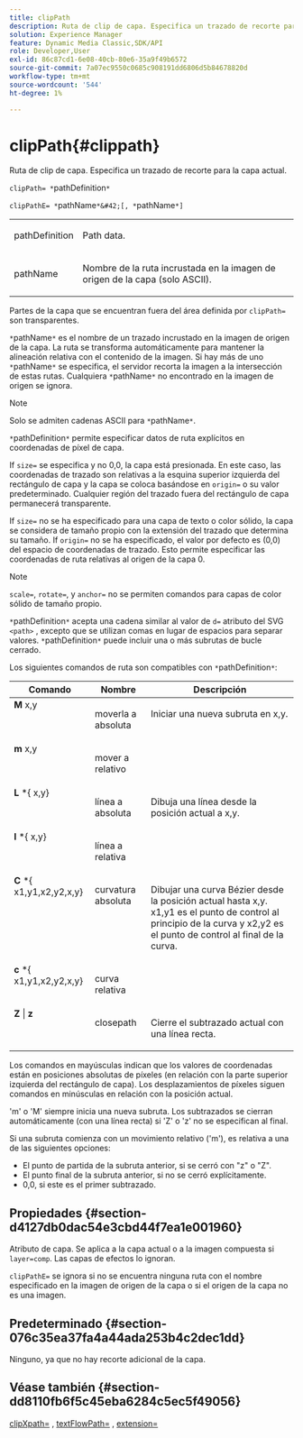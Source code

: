 ```yaml
---
title: clipPath
description: Ruta de clip de capa. Especifica un trazado de recorte para la capa actual.
solution: Experience Manager
feature: Dynamic Media Classic,SDK/API
role: Developer,User
exl-id: 86c87cd1-6e08-40cb-80e6-35a9f49b6572
source-git-commit: 7a07ec9550c0685c908191dd6806d5b84678820d
workflow-type: tm+mt
source-wordcount: '544'
ht-degree: 1%

---
```


# clipPath{#clippath}

Ruta de clip de capa. Especifica un trazado de recorte para la capa actual.

`clipPath= *`pathDefinition`*`

`clipPathE= *`pathName`*&#42;[, *`pathName`*]`

<table id="simpletable_275E2A5FAB804C6388BD110D2ACA3C82"> 
 <tr class="strow"> 
  <td class="stentry"> <p><span class="codeph"> <span class="varname"> pathDefinition</span> </span> </p> </td> 
  <td class="stentry"> <p>Path data. </p></td> 
 </tr> 
 <tr class="strow"> 
  <td class="stentry"> <p><span class="codeph"> <span class="varname"> pathName</span></span> </p> </td> 
  <td class="stentry"> <p>Nombre de la ruta incrustada en la imagen de origen de la capa (solo ASCII). </p></td> 
 </tr> 
</table>

Partes de la capa que se encuentran fuera del área definida por `clipPath=` son transparentes.

`*`pathName`*` es el nombre de un trazado incrustado en la imagen de origen de la capa. La ruta se transforma automáticamente para mantener la alineación relativa con el contenido de la imagen. Si hay más de uno `*`pathName`*` se especifica, el servidor recorta la imagen a la intersección de estas rutas. Cualquiera `*`pathName`*` no encontrado en la imagen de origen se ignora.

>[!NOTE]
>
>Solo se admiten cadenas ASCII para `*`pathName`*`.

`*`pathDefinition`*` permite especificar datos de ruta explícitos en coordenadas de píxel de capa.

If `size=` se especifica y no 0,0, la capa está presionada. En este caso, las coordenadas de trazado son relativas a la esquina superior izquierda del rectángulo de capa y la capa se coloca basándose en `origin=` o su valor predeterminado. Cualquier región del trazado fuera del rectángulo de capa permanecerá transparente.

If `size=` no se ha especificado para una capa de texto o color sólido, la capa se considera de tamaño propio con la extensión del trazado que determina su tamaño. If `origin=` no se ha especificado, el valor por defecto es (0,0) del espacio de coordenadas de trazado. Esto permite especificar las coordenadas de ruta relativas al origen de la capa 0.

>[!NOTE]
>
>`scale=`, `rotate=`, y `anchor=` no se permiten comandos para capas de color sólido de tamaño propio.

`*`pathDefinition`*` acepta una cadena similar al valor de `d=` atributo del SVG `<path>` , excepto que se utilizan comas en lugar de espacios para separar valores. `*`pathDefinition`*` puede incluir una o más subrutas de bucle cerrado.

Los siguientes comandos de ruta son compatibles con `*`pathDefinition`*`:

<table id="table_A74DD7A48B1C417D9D4BA46BECEAB981"> 
 <thead> 
  <tr> 
   <th class="entry"> <b> Comando</b> </th> 
   <th class="entry"> <b> Nombre</b> </th> 
   <th class="entry"> <b> Descripción</b> </th> 
  </tr> 
 </thead>
 <tbody> 
  <tr valign="top"> 
   <td> <b> M</b> <span class="varname"> x,y</span> </td> 
   <td> <p> moverla a absoluta </p> </td> 
   <td> <p> Iniciar una nueva subruta en x,y. </p> </td> 
  </tr> 
  <tr valign="top"> 
   <td> <b> m</b> <span class="varname"> x,y</span> </td> 
   <td> <p> mover a relativo </p> </td> 
  </tr> 
  <tr valign="top"> 
   <td> <b> L</b> *{<span class="varname"> x,y</span>} </td> 
   <td> <p> línea a absoluta </p> </td> 
   <td> <p> Dibuja una línea desde la posición actual a x,y. </p> </td> 
  </tr> 
  <tr valign="top"> 
   <td> <b> l</b> *{<span class="varname"> x,y</span>} </td> 
   <td> <p> línea a relativa </p> </td> 
  </tr> 
  <tr valign="top"> 
   <td> <b> C</b> *{<span class="varname"> x1,y1,x2,y2,x,y</span>} </td> 
   <td> <p> curvatura absoluta </p> </td> 
   <td> <p> Dibujar una curva Bézier desde la posición actual hasta x,y. x1,y1 es el punto de control al principio de la curva y x2,y2 es el punto de control al final de la curva. </p> </td> 
  </tr> 
  <tr valign="top"> 
   <td> <b> c</b> *{<span class="varname"> x1,y1,x2,y2,x,y</span>} </td> 
   <td> <p> curva relativa </p> </td> 
  </tr> 
  <tr valign="top"> 
   <td> <b> Z</b> | <b>z</b> </td> 
   <td> <p> closepath </p> </td> 
   <td> <p> Cierre el subtrazado actual con una línea recta. </p> </td> 
  </tr> 
 </tbody> 
</table>

Los comandos en mayúsculas indican que los valores de coordenadas están en posiciones absolutas de píxeles (en relación con la parte superior izquierda del rectángulo de capa). Los desplazamientos de píxeles siguen comandos en minúsculas en relación con la posición actual.

&#39;m&#39; o &#39;M&#39; siempre inicia una nueva subruta. Los subtrazados se cierran automáticamente (con una línea recta) si &#39;Z&#39; o &#39;z&#39; no se especifican al final.

Si una subruta comienza con un movimiento relativo (&#39;m&#39;), es relativa a una de las siguientes opciones:

* El punto de partida de la subruta anterior, si se cerró con &quot;z&quot; o &quot;Z&quot;.
* El punto final de la subruta anterior, si no se cerró explícitamente.
* 0,0, si este es el primer subtrazado.

## Propiedades {#section-d4127db0dac54e3cbd44f7ea1e001960}

Atributo de capa. Se aplica a la capa actual o a la imagen compuesta si `layer=comp`. Las capas de efectos lo ignoran.

`clipPathE=` se ignora si no se encuentra ninguna ruta con el nombre especificado en la imagen de origen de la capa o si el origen de la capa no es una imagen.

## Predeterminado {#section-076c35ea37fa4a44ada253b4c2dec1dd}

Ninguno, ya que no hay recorte adicional de la capa.

## Véase también {#section-dd8110fb6f5c45eba6284c5ec5f49056}

[clipXpath=](../../../../../is-api/http-ref/image-serving-api-ref/c-http-protocol-reference/c-command-reference/r-clipxpath.md#reference-17e5e4da3e044943af8f963f58a45f53) , [textFlowPath=](../../../../../is-api/http-ref/image-serving-api-ref/c-http-protocol-reference/c-command-reference/r-textflowpath.md#reference-0b8d9493d71342f0b6a64a6d221584ef) , [extension=](../../../../../is-api/http-ref/image-serving-api-ref/c-http-protocol-reference/c-command-reference/r-extend.md#reference-7e9156beb285459d830e2d56782a74ac)
